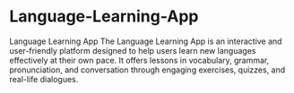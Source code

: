 # Language-Learning-App
Language Learning App The Language Learning App is an interactive and user-friendly platform designed to help users learn new languages effectively at their own pace. It offers lessons in vocabulary, grammar, pronunciation, and conversation through engaging exercises, quizzes, and real-life dialogues.
